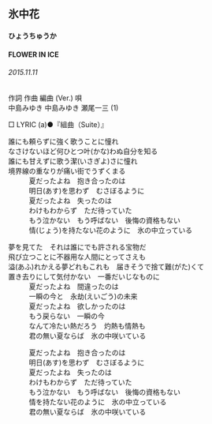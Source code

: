 ## 氷中花
#### ひょうちゅうか
#### FLOWER IN ICE
###### 2015.11.11


作詞  作曲  編曲 (Ver.)   唄   
中島みゆき   中島みゆき   瀬尾一三 (1)   
    
□ LYRIC (a)●『組曲（Suite）』   
   
誰にも頼らずに強く歌うことに憧れ   
なさけないほど何ひとつ叶(かな)わぬ自分を知る   
誰にも甘えずに歌う潔(いさぎよ)さに憧れ   
境界線の重なりが痛い街でうずくまる   
　　　夏だったよね　抱き合ったのは   
　　　明日(あす)を思わず　むさぼるように   
　　　夏だったよね　失ったのは   
　　　わけもわからず　ただ待っていた   
　　　もう泣かない　もう呼ばない　後悔の資格もない   
　　　情(じょう)を持たない花のように　氷の中立っている   
   
夢を見てた　それは誰にでも許される宝物だ   
飛び立つことに不器用な人間にとってさえも   
溢(あふ)れかえる夢どれもこれも　届きそうで捨て難(がた)くて   
置き去りにして気付かない　一番だいじなものに   
　　　夏だったよね　間違ったのは   
　　　一瞬の今と　永劫(えいごう)の未来   
　　　夏だったよね　欲しかったのは   
　　　もう戻らない　一瞬の今   
　　　なんて冷たい熱だろう　灼熱も情熱も   
　　　君の無い夏ならば　氷の中咲いている   
   
　　　夏だったよね　抱き合ったのは   
　　　明日(あす)を思わず　むさぼるように   
　　　夏だったよね　失ったのは   
　　　わけもわからず　ただ待っていた   
　　　もう泣かない　もう呼ばない　後悔の資格もない   
　　　情を持たない花のように　氷の中立っている   
　　　君の無い夏ならば　氷の中咲いている   